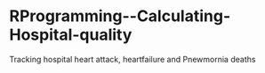 # RProgramming--Calculating-Hospital-quality

Tracking hospital heart attack, heartfailure and Pnewmornia deaths
